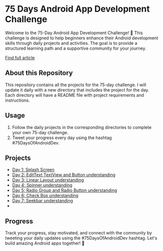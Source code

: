 # 75 Days Android App Development Challenge

Welcome to the 75-Day Android App Development Challenge! 🚀 This challenge is designed to help beginners enhance their Android development skills through daily projects and activities. The goal is to provide a structured learning path and a supportive community for your journey.

[Find full article](https://vivekjadhav.hashnode.dev/75-days-of-android-development-challenge)

## About this Repository

This repository contains all the projects for the 75-day challenge. I will update it daily with a new directory that includes the project for the day. Each directory will have a README file with project requirements and instructions.

## Usage

1. Follow the daily projects in the corresponding directories to complete your own 75-day challenge.
2. Tweet your progress every day using the hashtag #75DaysOfAndroidDev.

## Projects

- [Day 1: Splash Screen](https://github.com/Vivek-Jadhav27/75DaysOfAndroidDevChallenge/tree/main/Day01of75)
- [Day 2: EditText TextView and Button understanding](https://github.com/Vivek-Jadhav27/75DaysOfAndroidDevChallenge/tree/main/Day02of75)
- [Day 3: Linear Layout understanding](https://github.com/Vivek-Jadhav27/75DaysOfAndroidDevChallenge/tree/main/Day03of75) 
- [Day 4: Spinner understanding](https://github.com/Vivek-Jadhav27/75DaysOfAndroidDevChallenge/tree/main/Day04of75)
- [Day 5: Radio Group and Radio Button understanding](https://github.com/Vivek-Jadhav27/75DaysOfAndroidDevChallenge/tree/main/Day05of75)
- [Day 6: Check Box understanding](https://github.com/Vivek-Jadhav27/75DaysOfAndroidDevChallenge/tree/main/Day06of75) 
- [Day 7: Seekbar understanding](https://github.com/Vivek-Jadhav27/75DaysOfAndroidDevChallenge/tree/main/Day07of75) 
- 


## Progress

Track your progress, stay motivated, and connect with the community by tweeting your daily updates using the #75DaysOfAndroidDev hashtag. Let's build amazing Android apps together! 🚀

